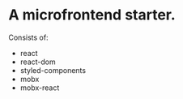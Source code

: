 # A microfrontend starter.

Consists of:

- react
- react-dom
- styled-components
- mobx
- mobx-react
